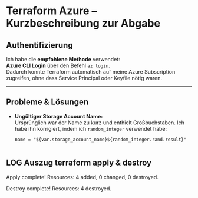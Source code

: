 # Terraform Azure – Kurzbeschreibung zur Abgabe

## Authentifizierung

Ich habe die **empfohlene Methode** verwendet:  
**Azure CLI Login** über den Befehl `az login`.  
Dadurch konnte Terraform automatisch auf meine Azure Subscription zugreifen, ohne dass Service Principal oder Keyfile nötig waren.

---

## Probleme & Lösungen

- **Ungültiger Storage Account Name:**  
  Ursprünglich war der Name zu kurz und enthielt Großbuchstaben. Ich habe ihn korrigiert, indem ich `random_integer` verwendet habe:
  ```hcl
  name = "${var.storage_account_name}${random_integer.rand.result}"


## LOG Auszug terraform apply & destroy

Apply complete! Resources: 4 added, 0 changed, 0 destroyed.

Destroy complete! Resources: 4 destroyed.

